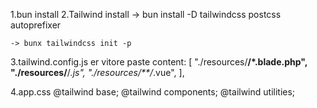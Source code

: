 1.bun install 
2.Tailwind install
    ->  bun install -D tailwindcss postcss autoprefixer

    -> bunx tailwindcss init -p
 

3.tailwind.config.js er vitore paste 
  content: [
      "./resources/**/*.blade.php",
      "./resources/**/*.js",
      "./resources/**/*.vue",
  ],

4.app.css
  @tailwind base;
@tailwind components;
@tailwind utilities;